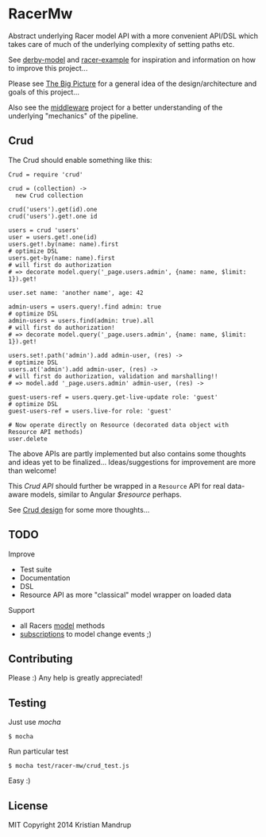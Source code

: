 # RacerMw

Abstract underlying Racer model API with a more convenient API/DSL which takes care of much of the underlying complexity
of setting paths etc.

See [derby-model](http://derbyjs.com/#models) and [racer-example](https://github.com/Sebmaster/racer-example)
for inspiration and information on how to improve this project...

Please see [The Big Picture](https://github.com/kristianmandrup/racer-mw/wiki/The-big-picture) for a general idea of the design/architecture and goals of this project...

Also see the [middleware](https://github.com/kristianmandrup/middleware) project for a better understanding of the underlying "mechanics" of the pipeline.

## Crud

The Crud should enable something like this:

```LiveScript
Crud = require 'crud'

crud = (collection) ->
  new Crud collection

crud('users').get(id).one
crud('users').get!.one id

users = crud 'users'
user = users.get!.one(id)
users.get!.by(name: name).first
# optimize DSL
users.get-by(name: name).first
# will first do authorization
# => decorate model.query('_page.users.admin', {name: name, $limit: 1}).get!

user.set name: 'another name', age: 42

admin-users = users.query!.find admin: true
# optimize DSL
admin-users = users.find(admin: true).all
# will first do authorization!
# => decorate model.query('_page.users.admin', {name: name, $limit: 1}).get!

users.set!.path('admin').add admin-user, (res) ->
# optimize DSL
users.at('admin').add admin-user, (res) ->
# will first do authorization, validation and marshalling!!
# => model.add '_page.users.admin' admin-user, (res) ->

guest-users-ref = users.query.get-live-update role: 'guest'
# optimize DSL
guest-users-ref = users.live-for role: 'guest'

# Now operate directly on Resource (decorated data object with Resource API methods)
user.delete
```

The above APIs are partly implemented but also contains some thoughts and ideas yet to be finalized...
Ideas/suggestions for improvement are more than welcome!

This *Crud API* should further be wrapped in a `Resource` API for real data-aware models,
similar to Angular *$resource* perhaps.

See [Crud design](https://github.com/kristianmandrup/racer-mw/lib/Design.md) for some more thoughts...

## TODO

Improve

 * Test suite
 * Documentation
 * DSL
 * Resource API as more "classical" model wrapper on loaded data

Support

 * all Racers [model](https://github.com/kristianmandrup/racer-mw/wiki/Racer-model-explained) methods
 * [subscriptions](https://github.com/kristianmandrup/racer-mw/wiki/Racer-model-subscriptions) to model change events ;)

## Contributing

Please :) Any help is greatly appreciated!

## Testing

Just use *mocha*

`$ mocha`

Run particular test

`$ mocha test/racer-mw/crud_test.js`

Easy :)


## License

MIT
Copyright 2014 Kristian Mandrup
